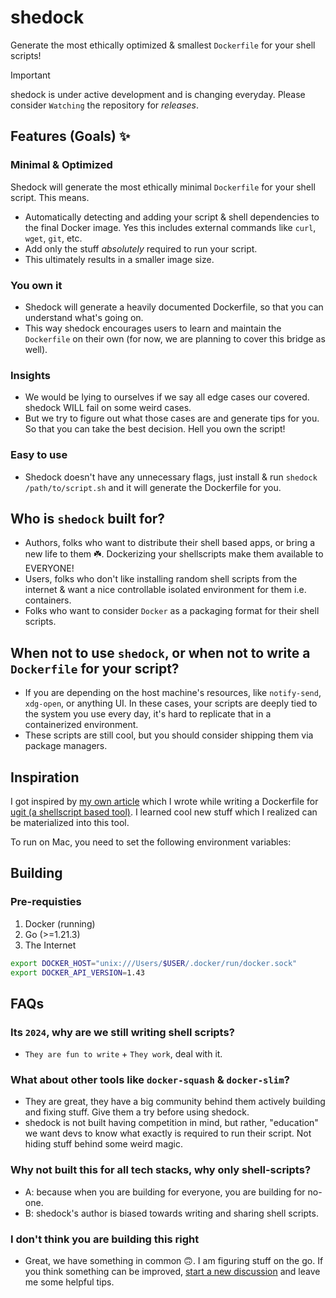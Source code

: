 # shedock

Generate the most ethically optimized & smallest `Dockerfile` for your shell scripts!

> [!IMPORTANT]
> shedock is under active development and is changing everyday. Please consider `Watching` the repository for _releases_.


## Features (Goals) ✨

### Minimal & Optimized

Shedock will generate the most ethically minimal `Dockerfile` for your shell script. This means.

- Automatically detecting and adding your script & shell dependencies to the final Docker image. Yes this includes external commands like `curl`, `wget`, `git`, etc.
- Add only the stuff _absolutely_ required to run your script.
- This ultimately results in a smaller image size.

### You own it

- Shedock will generate a heavily documented Dockerfile, so that you can understand what's going on.
- This way shedock encourages users to learn and maintain the `Dockerfile` on their own (for now, we are planning to cover this bridge as well).

### Insights

- We would be lying to ourselves if we say all edge cases our covered. shedock WILL fail on some weird cases.
- But we try to figure out what those cases are and generate tips for you. So that you can take the best decision. Hell you own the script!

### Easy to use

- Shedock doesn't have any unnecessary flags, just install & run `shedock /path/to/script.sh` and it will generate the Dockerfile for you.

## Who is `shedock` built for?

- Authors, folks who want to distribute their shell based apps, or bring a new life to them ☘️. Dockerizing your shellscripts make them available to EVERYONE!
- Users, folks who don't like installing random shell scripts from the internet & want a nice controllable isolated environment for them i.e. containers.
- Folks who want to consider `Docker` as a packaging format for their shell scripts.

## When not to use `shedock`, or when not to write a `Dockerfile` for your script?

- If you are depending on the host machine's resources, like `notify-send`, `xdg-open`, or anything UI. In these cases, your scripts are deeply tied to the system you use every day, it's hard to replicate that in a containerized environment.
- These scripts are still cool, but you should consider shipping them via package managers.

## Inspiration

I got inspired by [my own article]() which I wrote while writing a Dockerfile for [ugit (a shellscript based tool)](). I learned cool new stuff which I realized can be materialized into this tool.

To run on Mac, you need to set the following environment variables:

## Building

### Pre-requisties

1. Docker (running)
2. Go (>=1.21.3)
3. The Internet

```bash
export DOCKER_HOST="unix:///Users/$USER/.docker/run/docker.sock"
export DOCKER_API_VERSION=1.43
```

## FAQs

### Its `2024`, why are we still writing shell scripts?

- `They are fun to write` + `They work`, deal with it.

### What about other tools like `docker-squash` & `docker-slim`?

- They are great, they have a big community behind them actively building and fixing stuff. Give them a try before using shedock.
- shedock is not built having competition in mind, but rather, "education" we want devs to know what exactly is required to run their script. Not hiding stuff behind some weird magic.

### Why not built this for all tech stacks, why only shell-scripts?

- A: because when you are building for everyone, you are building for no-one.
- B: shedock's author is biased towards writing and sharing shell scripts.

### I don't think you are building this right

- Great, we have something in common 🙃. I am figuring stuff on the go. If you think something can be improved, [start a new discussion]() and leave me some helpful tips.
